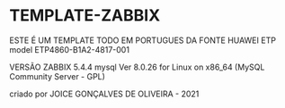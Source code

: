 # TEMPLATE-ZABBIX
ESTE É UM TEMPLATE TODO EM PORTUGUES DA FONTE HUAWEI ETP model ETP4860-B1A2-4817-001

VERSÃO ZABBIX 5.4.4
mysql  Ver 8.0.26 for Linux on x86_64 (MySQL Community Server - GPL)

criado por JOICE GONÇALVES DE OLIVEIRA - 2021
